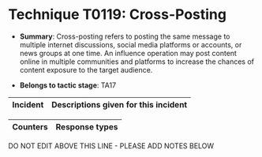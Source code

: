 # Technique T0119: Cross-Posting

* **Summary**: Cross-posting refers to posting the same message to multiple internet discussions, social media platforms or accounts, or news groups at one time. An influence operation may post content  online in multiple communities and platforms to increase the chances of content exposure to the  target audience. 

* **Belongs to tactic stage**: TA17


| Incident | Descriptions given for this incident |
| -------- | -------------------- |



| Counters | Response types |
| -------- | -------------- |


DO NOT EDIT ABOVE THIS LINE - PLEASE ADD NOTES BELOW
